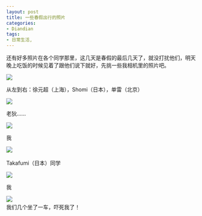 ```yaml
---
layout: post
title: 一些春假出行的照片
categories:
- Diandian
tags:
- 日常生活, 
---
```

<p>还有好多照片在各个同学那里，这几天是春假的最后几天了，就没打扰他们，明天晚上吃饭的时候见着了跟他们说下就好，先挑一些我相机里的照片吧。</p>
<p><img src="http://m2.img.srcdd.com/farm4/d/2012/0627/10/07107998313B19A63A2E0C2CED2662DF_B500_900_500_281.JPEG" /></p>
<p>‍从左到右：徐元超（上海），Shomi（日本），单雷（北京）</p>
<p><img src="http://m1.img.srcdd.com/farm4/d/2012/0627/10/48920FB71EBFDD74BEFA2333D506F508_B500_900_500_281.JPEG" /></p>
<p>老狄……<br /></p>
<p><img src="http://m2.img.srcdd.com/farm4/d/2012/0627/10/3DC479E4A4779973525B3CD240A0D4E3_B500_900_500_281.JPEG" /></p>
<p>‍我</p>
<p><img src="http://m1.img.srcdd.com/farm4/d/2012/0627/10/632E49E30E7335703E29073B87A82B94_B500_900_500_281.JPEG" />‍</p>
<p>Takafumi（日本）同学</p>
<p><img src="http://m1.img.srcdd.com/farm5/d/2012/0627/10/5018FE0D44C4043071E9C628AD5400C7_B500_900_500_281.JPEG" /></p>
<p>‍我</p>
<p><img src="http://m2.img.srcdd.com/farm4/d/2012/0627/10/1A319E04B50A43F217EFD1E26AF470A8_B500_900_500_888.JPEG" />‍<br />我们几个坐了一车，吓死我了！</p>
<p></p>